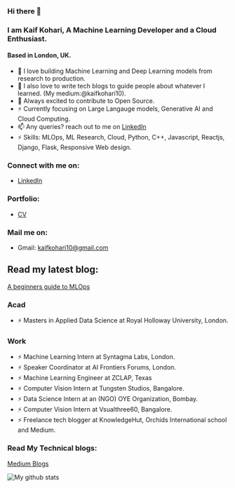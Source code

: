 ### Hi there 👋 
### I am Kaif Kohari, A Machine Learning Developer and a Cloud Enthusiast.
#### Based in London, UK.

* 🔭 I love building Machine Learning and Deep Learning models from research to production.
* 🔭 I also love to write tech blogs to guide people about whatever I learned. (My medium:@kaifkohari10).
* 🤔 Always excited to contribute to Open Source.
* ⚡ Currently focusing on Large Langauge models, Generative AI and Cloud Computing.
* 📫 Any queries? reach out to me on [LinkedIn](https://www.linkedin.com/in/kaif-kohari-a34433190/)
* ⚡ Skills: MLOps, ML Research, Cloud, Python, C++, Javascript, Reactjs, Django, Flask, Responsive Web design.


### Connect with me on:
* [LinkedIn](https://www.linkedin.com/in/kaif-kohari-a34433190/)

### Portfolio:
* [CV](https://kaif10.github.io/ML%20Developer.pdf)
### Mail me on:
* Gmail: kaifkohari10@gmail.com

## Read my latest blog:
[A beginners guide to MLOps](https://medium.com/@kaifkohari10/a-beginners-guide-to-mlops-f762e61ad1f0)

### Acad
* ⚡ Masters in Applied Data Science at Royal Holloway University, London.

### Work
* ⚡ Machine Learning Intern at Syntagma Labs, London.
* ⚡ Speaker Coordinator at AI Frontiers Forums, London.
* ⚡ Machine Learning Engineer at ZCLAP, Texas
* ⚡ Computer Vision Intern at Tungsten Studios, Bangalore.
* ⚡ Data Science Intern at an (NGO) OYE Organization, Bombay.
* ⚡ Computer Vision Intern at Vsualthree60, Bangalore.
* ⚡ Freelance tech blogger at KnowledgeHut, Orchids International school and Medium.



### Read My Technical blogs:
[Medium Blogs](https://medium.com/@kaifkohari10)



![My github stats](https://github-readme-stats.vercel.app/api?username=Kaif10)

